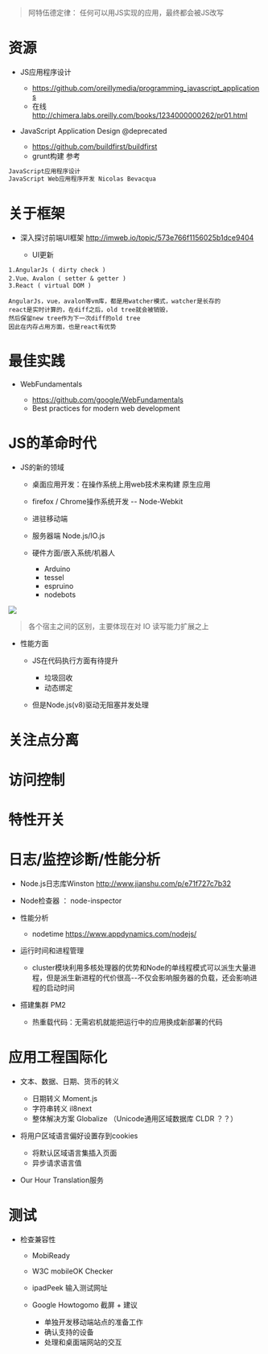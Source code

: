 > 阿特伍德定律： 任何可以用JS实现的应用，最终都会被JS改写

# 资源

- JS应用程序设计 
  - https://github.com/oreillymedia/programming_javascript_applications
  - 在线 http://chimera.labs.oreilly.com/books/1234000000262/pr01.html


- JavaScript Application Design @deprecated 

  - <https://github.com/buildfirst/buildfirst>
  - grunt构建 参考 

```javascript
JavaScript应用程序设计
JavaScript Web应用程序开发 Nicolas Bevacqua
```

# 关于框架

- 深入探讨前端UI框架 http://imweb.io/topic/573e766f1156025b1dce9404
 
  - UI更新

```
1.AngularJs ( dirty check )
2.Vue、Avalon ( setter & getter )
3.React ( virtual DOM )

AngularJs，vue，avalon等vm库，都是用watcher模式，watcher是长存的
react是实时计算的，在diff之后，old tree就会被销毁，
然后保留new tree作为下一次diff的old tree
因此在内存占用方面，也是react有优势
```

# 最佳实践

- WebFundamentals

  - <https://github.com/google/WebFundamentals>
  - Best practices for modern web development

# JS的革命时代

- JS的新的领域

  - 桌面应用开发：在操作系统上用web技术来构建 原生应用
  - firefox / Chrome操作系统开发 -- Node-Webkit
  - 进驻移动端
  - 服务器端 Node.js/IO.js
  - 硬件方面/嵌入系统/机器人

    - Arduino
    - tessel
    - espruino
    - nodebots

![](https://user-gold-cdn.xitu.io/2017/11/9/2c678378517e7e0baba9b15ab971dfe7?imageView2/0/w/1280/h/960/ignore-error/1)

> 各个宿主之间的区别，主要体现在对 IO 读写能力扩展之上

- 性能方面

  - JS在代码执行方面有待提升

    - 垃圾回收
    - 动态绑定

  - 但是Node.js(v8)驱动无阻塞并发处理


# 关注点分离

# 访问控制

# 特性开关

# 日志/监控诊断/性能分析

- Node.js日志库Winston http://www.jianshu.com/p/e71f727c7b32
- Node检查器 ： node-inspector
- 性能分析

  - nodetime <https://www.appdynamics.com/nodejs/>

- 运行时间和进程管理

  - cluster模块利用多核处理器的优势和Node的单线程模式可以派生大量进程，但是派生新进程的代价很高--不仅会影响服务器的负载，还会影响进程的启动时间

- 搭建集群 PM2

  - 热重载代码：无需宕机就能把运行中的应用换成新部署的代码



# 应用工程国际化

- 文本、数据、日期、货币的转义

  - 日期转义 Moment.js
  - 字符串转义 il8next
  - 整体解决方案 Globalize （Unicode通用区域数据库 CLDR ？？）

- 将用户区域语言偏好设置存到cookies

  - 将默认区域语言集插入页面
  - 异步请求语言值

- Our Hour Translation服务

# 测试

- 检查兼容性

  - MobiReady
  - W3C mobileOK Checker
  - ipadPeek 输入测试网址
  - Google Howtogomo 截屏 + 建议

    - 单独开发移动端站点的准备工作
    - 确认支持的设备
    - 处理和桌面端网站的交互
